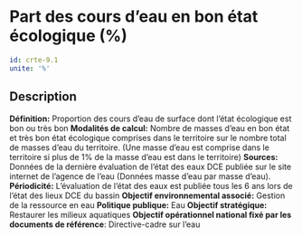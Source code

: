 # Part des cours d’eau en bon état écologique (%)
```yaml
id: crte-9.1
unite: '%'
```
## Description

**Définition:** Proportion des cours d’eau de surface dont l’état écologique est bon ou très bon
**Modalités de calcul:** Nombre de masses d’eau en bon état et très bon état écologique comprises dans le territoire sur le nombre total de masses d’eau du territoire. (Une masse d’eau est comprise dans le territoire si plus de 1% de la masse d’eau est dans le territoire)
**Sources:** Données de la dernière évaluation de l’état des eaux DCE publiée sur le site internet de l’agence de l’eau (Données masse d’eau par masse d’eau).
**Périodicité:** L’évaluation de l’état des eaux est publiée tous les 6 ans lors de l’état des lieux DCE du bassin
**Objectif environnemental associé:** Gestion de la ressource en eau
**Politique publique:** Eau
**Objectif stratégique:** Restaurer les milieux aquatiques
**Objectif opérationnel national fixé par les documents de référence**: Directive-cadre sur l’eau
